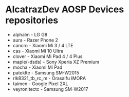 
<!--

**Here are some ideas to get you started:**

🙋‍♀️ A short introduction - what is your organization all about?
🌈 Contribution guidelines - how can the community get involved?
👩‍💻 Useful resources - where can the community find your docs? Is there anything else the community should know?
🍿 Fun facts - what does your team eat for breakfast?
🧙 Remember, you can do mighty things with the power of [Markdown](https://docs.github.com/github/writing-on-github/getting-started-with-writing-and-formatting-on-github/basic-writing-and-formatting-syntax)
-->
# AlcatrazDev AOSP Devices repositories
- alphalm - LG G8
- aura - Razer Phone 2
- cancro - Xiaomi Mi 3 / 4 LTE
- cas - Xiaomi Mi 10 Ultra
- clover - Xiaomi Mi Pad 4 / 4 Plus
- maple(-dsds) - Sony Xperia XZ Premium
- mocha - Xiaomi Mi Pad
- pateklte - Samsung SM-W2015
- rlk8321_tb_rc_m - Orasaifu IMORA
- taimen - Google Pixel 2XL
- veyronltectc - Samsung SM-W2017
